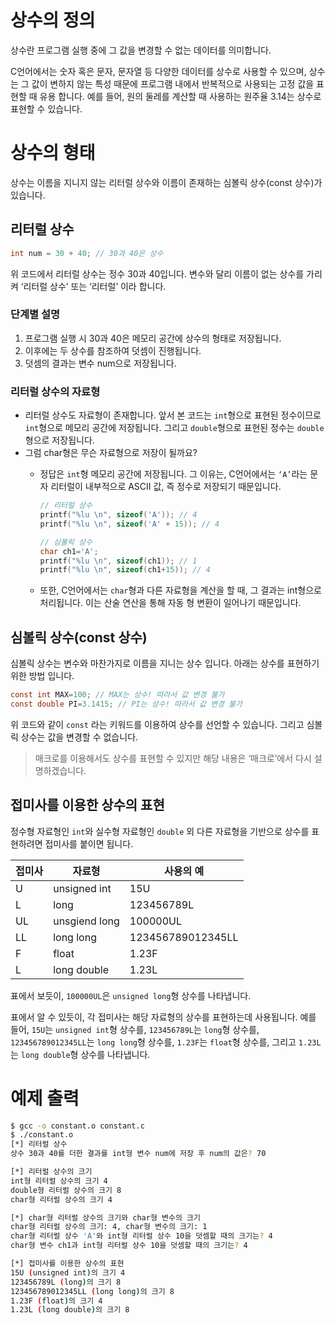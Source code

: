 # 상수의 정의

상수란 프로그램 실행 중에 그 값을 변경할 수 없는 데이터를 의미합니다.

C언어에서는 숫자 혹은 문자, 문자열 등 다양한 데이터를 상수로 사용할 수 있으며, 상수는 그 값이 변하지 않는 특성 때문에 프로그램 내에서 반복적으로 사용되는 고정 값을 표현할 때 유용 합니다. 예를 들어, 원의 둘레를 계산할 때 사용하는 원주율 3.14는 상수로 표현할 수 있습니다.

# 상수의 형태

상수는 이름을 지니지 않는 리터럴 상수와 이름이 존재하는 심볼릭 상수(const 상수)가 있습니다.

## 리터럴 상수

```c
int num = 30 + 40; // 30과 40은 상수
```

위 코드에서 리터럴 상수는 정수 30과 40입니다. 변수와 달리 이름이 없는 상수를 가리켜 ‘리터럴 상수’ 또는 ‘리터럴’ 이라 합니다.

### 단계별 설명

1. 프로그램 실행 시 30과 40은 메모리 공간에 상수의 형태로 저장됩니다. 
2. 이후에는 두 상수를 참조하여 덧셈이 진행됩니다.
3. 덧셈의 결과는 변수 num으로 저장됩니다.

### 리터럴 상수의 자료형

- 리터럴 상수도 자료형이 존재합니다. 앞서 본 코드는 `int`형으로 표현된 정수이므로 `int`형으로 메모리 공간에 저장됩니다. 그리고 `double`형으로 표현된 정수는 `double`형으로 저장됩니다.
- 그럼 char형은 무슨 자료형으로 저장이 될까요?
    - 정답은 `int`형 메모리 공간에 저장됩니다. 그 이유는, C언어에서는 `‘A’`라는 문자 리터럴이 내부적으로 ASCII 값, 즉 정수로 저장되기 때문입니다.
        
        ```c
        // 리터럴 상수
        printf("%lu \n", sizeof('A')); // 4
        printf("%lu \n", sizeof('A' + 15)); // 4

        // 심볼릭 상수
        char ch1='A';
        printf("%lu \n", sizeof(ch1)); // 1
        printf("%lu \n", sizeof(ch1+15)); // 4
        ```
        
    - 또한, C언어에서는 `char`형과 다른 자료형을 계산을 할 때, 그 결과는 int형으로 처리됩니다. 이는 산술 연산을 통해 자동 형 변환이 일어나기 때문입니다.

## 심볼릭 상수(const 상수)

심볼릭 상수는 변수와 마찬가지로 이름을 지니는 상수 입니다. 아래는 상수를 표현하기 위한 방법 입니다.

```c
const int MAX=100; // MAX는 상수! 따라서 값 변경 불가
const double PI=3.1415; // PI는 상수! 따라서 값 변경 불가
```

위 코드와 같이 `const` 라는 키워드를 이용하여 상수를 선언할 수 있습니다. 그리고 심볼릭 상수는 값을 변경할 수 없습니다.

> 매크로를 이용해서도 상수를 표현할 수 있지만 해당 내용은 ‘매크로’에서 다시 설명하겠습니다.
> 

## 접미사를 이용한 상수의 표현

정수형 자료형인 `int`와 실수형 자료형인 `double` 외 다른 자료형을 기반으로 상수를 표현하려면 접미사를 붙이면 됩니다.

| 접미사 | 자료형 | 사용의 예 |
| --- | --- | --- |
| U | unsigned int | 15U |
| L | long | 123456789L |
| UL | unsgiend long | 100000UL |
| LL | long long | 123456789012345LL |
| F | float | 1.23F |
| L | long double | 1.23L |

표에서 보듯이, `100000UL`은 `unsigned long`형 상수를 나타냅니다.

표에서 알 수 있듯이, 각 접미사는 해당 자료형의 상수를 표현하는데 사용됩니다. 예를 들어, `15U`는 `unsigned int`형 상수를, `123456789L`는 `long`형 상수를, `123456789012345LL`는 `long long`형 상수를, `1.23F`는 `float`형 상수를, 그리고 `1.23L`는 `long double`형 상수를 나타냅니다.

# 예제 출력

```bash
$ gcc -o constant.o constant.c
$ ./constant.o
[*] 리터럴 상수
상수 30과 40를 더한 결과를 int형 변수 num에 저장 후 num의 값은? 70

[*] 리터럴 상수의 크기
int형 리터럴 상수의 크기 4
double형 리터럴 상수의 크기 8
char형 리터럴 상수의 크기 4

[*] char형 리터럴 상수의 크기와 char형 변수의 크기
char형 리터럴 상수의 크기: 4, char형 변수의 크기: 1
char형 리터럴 상수 'A'와 int형 리터럴 상수 10을 덧셈할 때의 크기는? 4 
char형 변수 ch1과 int형 리터럴 상수 10을 덧셈할 때의 크기는? 4 

[*] 접미사를 이용한 상수의 표현
15U (unsigned int)의 크기 4 
123456789L (long)의 크기 8 
123456789012345LL (long long)의 크기 8 
1.23F (float)의 크기 4 
1.23L (long double)의 크기 8 
```